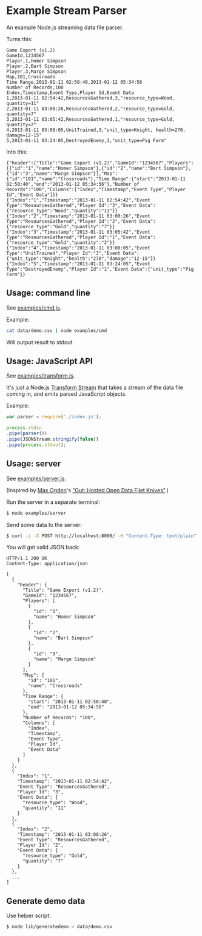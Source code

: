 # Example Stream Parser

An example Node.js streaming data file parser.

Turns this:

```
Game Export (v1.2)
GameId,1234567
Player,1,Homer Simpson
Player,2,Bart Simpson
Player,3,Marge Simpson
Map,101,Crossroads
Time Range,2013-01-11 02:50:40,2013-01-12 05:34:56
Number of Records,100
Index,Timestamp,Event Type,Player Id,Event Data
1,2013-01-11 02:54:42,ResourcesGathered,3,"resource_type=Wood, quantity=11"
2,2013-01-11 03:00:26,ResourcesGathered,2,"resource_type=Gold, quantity=7"
3,2013-01-11 03:05:42,ResourcesGathered,1,"resource_type=Gold, quantity=2"
4,2013-01-11 03:08:05,UnitTrained,3,"unit_type=Knight, health=270, damage=12-15"
5,2013-01-11 03:24:05,DestroyedEnemy,1,"unit_type=Pig Farm"
```

Into this:

```
{"header":{"Title":"Game Export (v1.2)","GameId":"1234567","Players":[{"id":"1","name":"Homer Simpson"},{"id":"2","name":"Bart Simpson"},{"id":"3","name":"Marge Simpson"}],"Map":{"id":"101","name":"Crossroads"},"Time Range":{"start":"2013-01-11 02:50:40","end":"2013-01-12 05:34:56"},"Number of Records":"100","Columns":["Index","Timestamp","Event Type","Player Id","Event Data"]}}
{"Index":"1","Timestamp":"2013-01-11 02:54:42","Event Type":"ResourcesGathered","Player Id":"3","Event Data":{"resource_type":"Wood","quantity":"11"}}
{"Index":"2","Timestamp":"2013-01-11 03:00:26","Event Type":"ResourcesGathered","Player Id":"2","Event Data":{"resource_type":"Gold","quantity":"7"}}
{"Index":"3","Timestamp":"2013-01-11 03:05:42","Event Type":"ResourcesGathered","Player Id":"1","Event Data":{"resource_type":"Gold","quantity":"2"}}
{"Index":"4","Timestamp":"2013-01-11 03:08:05","Event Type":"UnitTrained","Player Id":"3","Event Data":{"unit_type":"Knight","health":"270","damage":"12-15"}}
{"Index":"5","Timestamp":"2013-01-11 03:24:05","Event Type":"DestroyedEnemy","Player Id":"1","Event Data":{"unit_type":"Pig Farm"}}
```

## Usage: command line

See [examples/cmd.js](examples/cmd.js).

Example:

```bash
cat data/demo.csv | node examples/cmd
```

Will output result to stdout.

## Usage: JavaScript API

See [examples/transform.js](examples/transform.js).

It's just a Node.js [Transform Stream](http://nodejs.org/api/stream.html#stream_class_stream_transform) that takes a stream of the data file coming in, and emits parsed JavaScript objects.

Example:

```javascript
var parser = require('./index.js');

process.stdin
.pipe(parser())
.pipe(JSONStream.stringify(false))
.pipe(process.stdout);
```

## Usage: server

See [examples/server.js](examples/server.js).

(Inspired by [Max Ogden](https://github.com/maxogden)'s ["Gut: Hosted Open Data Filet Knives"](http://maxogden.com/gut-hosted-open-data-filets.html).)

Run the server in a separate terminal:

```bash
$ node examples/server
```

Send some data to the server:

```bash
$ curl -i -X POST http://localhost:8000/ -H "Content-Type: text/plain" --data-binary "@data/demo.csv"
```

You will get valid JSON back:

```
HTTP/1.1 200 OK
Content-Type: application/json

[
  {
    "header": {
      "Title": "Game Export (v1.2)",
      "GameId": "1234567",
      "Players": [
        {
          "id": "1",
          "name": "Homer Simpson"
        },
        {
          "id": "2",
          "name": "Bart Simpson"
        },
        {
          "id": "3",
          "name": "Marge Simpson"
        }
      ],
      "Map": {
        "id": "101",
        "name": "Crossroads"
      },
      "Time Range": {
        "start": "2013-01-11 02:50:40",
        "end": "2013-01-12 05:34:56"
      },
      "Number of Records": "100",
      "Columns": [
        "Index",
        "Timestamp",
        "Event Type",
        "Player Id",
        "Event Data"
      ]
    }
  },
  {
    "Index": "1",
    "Timestamp": "2013-01-11 02:54:42",
    "Event Type": "ResourcesGathered",
    "Player Id": "3",
    "Event Data": {
      "resource_type": "Wood",
      "quantity": "11"
    }
  },
  {
    "Index": "2",
    "Timestamp": "2013-01-11 03:00:26",
    "Event Type": "ResourcesGathered",
    "Player Id": "2",
    "Event Data": {
      "resource_type": "Gold",
      "quantity": "7"
    }
  },
  ...
]
```

## Generate demo data

Use helper script:

```bash
$ node lib/generatedemo > data/demo.csv
```